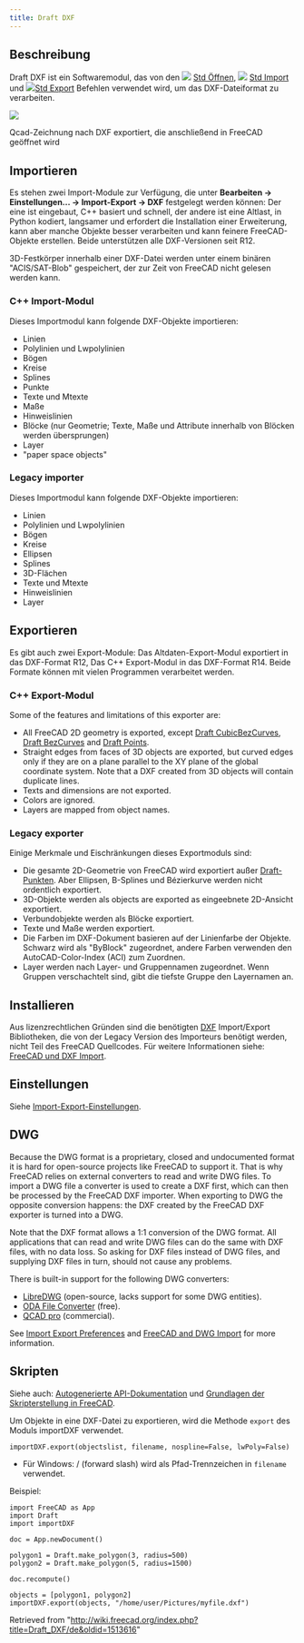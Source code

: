 ```yaml
---
title: Draft DXF
---
```

## Beschreibung

Draft DXF ist ein Softwaremodul, das von den ![](/images/Std_Open.svg) [Std Öffnen](/Std_Open/de "Std Open/de"), ![](/images/Std_Import.svg) [Std Import](/Std_Import/de "Std Import/de") und ![](/images/Std_Export.svg)[Std Export](/Std_Export/de "Std Export/de") Befehlen verwendet wird, um das DXF-Dateiformat zu verarbeiten.

![](/images/Screenshot_qcad.jpg)

Qcad-Zeichnung nach DXF exportiert, die anschließend in FreeCAD geöffnet wird

## Importieren

Es stehen zwei Import-Module zur Verfügung, die unter **Bearbeiten → Einstellungen... → Import-Export → DXF** festgelegt werden können: Der eine ist eingebaut, C++ basiert und schnell, der andere ist eine Altlast, in Python kodiert, langsamer und erfordert die Installation einer Erweiterung, kann aber manche Objekte besser verarbeiten und kann feinere FreeCAD-Objekte erstellen. Beide unterstützen alle DXF-Versionen seit R12.

3D-Festkörper innerhalb einer DXF-Datei werden unter einem binären "ACIS/SAT-Blob" gespeichert, der zur Zeit von FreeCAD nicht gelesen werden kann.

### C++ Import-Modul

Dieses Importmodul kann folgende DXF-Objekte importieren:

* Linien
* Polylinien und Lwpolylinien
* Bögen
* Kreise
* Splines
* Punkte
* Texte und Mtexte
* Maße
* Hinweislinien
* Blöcke (nur Geometrie; Texte, Maße und Attribute innerhalb von Blöcken werden übersprungen)
* Layer
* "paper space objects"

### Legacy importer

Dieses Importmodul kann folgende DXF-Objekte importieren:

* Linien
* Polylinien und Lwpolylinien
* Bögen
* Kreise
* Ellipsen
* Splines
* 3D-Flächen
* Texte und Mtexte
* Hinweislinien
* Layer

## Exportieren

Es gibt auch zwei Export-Module: Das Altdaten-Export-Modul exportiert in das DXF-Format R12, Das C++ Export-Modul in das DXF-Format R14. Beide Formate können mit vielen Programmen verarbeitet werden.

### C++ Export-Modul

Some of the features and limitations of this exporter are:

* All FreeCAD 2D geometry is exported, except [Draft CubicBezCurves](/Draft_CubicBezCurve "Draft CubicBezCurve"), [Draft BezCurves](/Draft_BezCurve "Draft BezCurve") and [Draft Points](/Draft_Point "Draft Point").
* Straight edges from faces of 3D objects are exported, but curved edges only if they are on a plane parallel to the XY plane of the global coordinate system. Note that a DXF created from 3D objects will contain duplicate lines.
* Texts and dimensions are not exported.
* Colors are ignored.
* Layers are mapped from object names.

### Legacy exporter

Einige Merkmale und Eischränkungen dieses Exportmoduls sind:

* Die gesamte 2D-Geometrie von FreeCAD wird exportiert außer [Draft-Punkten](/Draft_Point/de "Draft Point/de"). Aber Ellipsen, B-Splines und Bézierkurve werden nicht ordentlich exportiert.
* 3D-Objekte werden als objects are exported as eingeebnete 2D-Ansicht exportiert.
* Verbundobjekte werden als Blöcke exportiert.
* Texte und Maße werden exportiert.
* Die Farben im DXF-Dokument basieren auf der Linienfarbe der Objekte. Schwarz wird als "ByBlock" zugeordnet, andere Farben verwenden den AutoCAD-Color-Index (ACI) zum Zuordnen.
* Layer werden nach Layer- und Gruppennamen zugeordnet. Wenn Gruppen verschachtelt sind, gibt die tiefste Gruppe den Layernamen an.

## Installieren

Aus lizenzrechtlichen Gründen sind die benötigten [DXF](/DXF/de "DXF/de") Import/Export Bibliotheken, die von der Legacy Version des Importeurs benötigt werden, nicht Teil des FreeCAD Quellcodes.
Für weitere Informationen siehe: [FreeCAD und DXF Import](/FreeCAD_and_DXF_Import/de "FreeCAD and DXF Import/de").

## Einstellungen

Siehe [Import-Export-Einstellungen](/Import_Export_Preferences/de "Import Export Preferences/de").

## DWG

Because the DWG format is a proprietary, closed and undocumented format it is hard for open-source projects like FreeCAD to support it. That is why FreeCAD relies on external converters to read and write DWG files. To import a DWG file a converter is used to create a DXF first, which can then be processed by the FreeCAD DXF importer. When exporting to DWG the opposite conversion happens: the DXF created by the FreeCAD DXF exporter is turned into a DWG.

Note that the DXF format allows a 1:1 conversion of the DWG format. All applications that can read and write DWG files can do the same with DXF files, with no data loss. So asking for DXF files instead of DWG files, and supplying DXF files in turn, should not cause any problems.

There is built-in support for the following DWG converters:

* [LibreDWG](https://www.gnu.org/software/libredwg) (open-source, lacks support for some DWG entities).
* [ODA File Converter](https://www.opendesign.com/guestfiles/oda_file_converter) (free).
* [QCAD pro](https://qcad.org/en/qcad-command-line-tools#dwg2dwg) (commercial).

See [Import Export Preferences](/Import_Export_Preferences#DWG "Import Export Preferences") and [FreeCAD and DWG Import](/FreeCAD_and_DWG_Import "FreeCAD and DWG Import") for more information.

## Skripten

Siehe auch: [Autogenerierte API-Dokumentation](https://freecad.github.io/SourceDoc/) und [Grundlagen der Skripterstellung in FreeCAD](/FreeCAD_Scripting_Basics/de "FreeCAD Scripting Basics/de").

Um Objekte in eine DXF-Datei zu exportieren, wird die Methode `export` des Moduls importDXF verwendet.

```
importDXF.export(objectslist, filename, nospline=False, lwPoly=False)

```

* Für Windows: / (forward slash) wird als Pfad-Trennzeichen in `filename` verwendet.

Beispiel:

```
import FreeCAD as App
import Draft
import importDXF

doc = App.newDocument()

polygon1 = Draft.make_polygon(3, radius=500)
polygon2 = Draft.make_polygon(5, radius=1500)

doc.recompute()

objects = [polygon1, polygon2]
importDXF.export(objects, "/home/user/Pictures/myfile.dxf")

```

Retrieved from "<http://wiki.freecad.org/index.php?title=Draft_DXF/de&oldid=1513616>"
